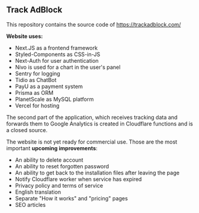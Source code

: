 ## Track AdBlock

This repository contains the source code of https://trackadblock.com/

**Website uses:**

- Next.JS as a frontend framework
- Styled-Components as CSS-in-JS
- Next-Auth for user authentication
- Nivo is used for a chart in the user's panel
- Sentry for logging
- Tidio as ChatBot
- PayU as a payment system
- Prisma as ORM
- PlanetScale as MySQL platform
- Vercel for hosting

The second part of the application, which receives tracking data and forwards them to Google Analytics is created in Cloudflare functions and is a closed source.

The website is not yet ready for commercial use. Those are the most important **upcoming improvements**:

- An ability to delete account
- An ability to reset forgotten password
- An ability to get back to the installation files after leaving the page
- Notify Cloudflare worker when service has expired
- Privacy policy and terms of service
- English translation
- Separate "How it works" and "pricing" pages
- SEO articles
